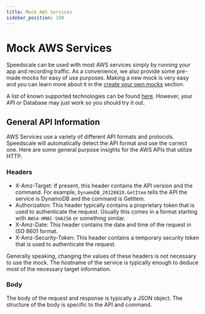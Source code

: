 ```yaml
---
title: Mock AWS Services
sidebar_position: 100
---
```


# Mock AWS Services

Speedscale can be used with most AWS services simply by running your app and recording traffic. As a convenience, we also provide some pre-made mocks for easy of use purposes. Making a new mock is very easy and you can learn more about it in the [create your own mocks](../getting-started/quickstart) section.

A list of known supported technologies can be found [here](../../reference/technology-support.md). However, your API or Database may just work so you should try it out.

## General API Information

AWS Services use a variety of different API formats and protocols. Speedscale will automatically detect the API format and use the correct one. Here are some general purpose insights for the AWS APIs that utilize HTTP.

### Headers

* X-Amz-Target: If present, this header contains the API version and the command. For example, `DynamoDB_20120810.GetItem` tells the API the service is DynamoDB and the command is GetItem.
* Authorization: This header typically contains a proprietary token that is used to authenticate the request. Usually this comes in a format starting with `AWS4-HMAC-SHA256` or something similar.
* X-Amz-Date: This header contains the date and time of the request in ISO 8601 format.
* X-Amz-Security-Token: This header contains a temporary security token that is used to authenticate the request.

Generally speaking, changing the values of these headers is not necessary to use the mock. The hostname of the service is typically enough to deduce most of the necessary target information.

### Body

The body of the request and response is typically a JSON object. The structure of the body is specific to the API and command.
